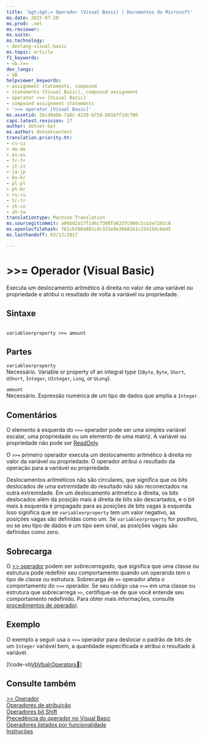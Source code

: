 ```yaml
---
title: '&gt;&gt;= Operador (Visual Basic) | Documentos do Microsoft'
ms.date: 2015-07-20
ms.prod: .net
ms.reviewer: 
ms.suite: 
ms.technology:
- devlang-visual-basic
ms.topic: article
f1_keywords:
- vb.>>=
dev_langs:
- VB
helpviewer_keywords:
- assignment statements, compound
- statements [Visual Basic], compound assignment
- operator >>= [Visual Basic]
- compound assignment statements
- '>>= operator [Visual Basic]'
ms.assetid: 2bcd9abb-7a8c-4229-b75d-8816ff1dc700
caps.latest.revision: 17
author: dotnet-bot
ms.author: dotnetcontent
translation.priority.ht:
- cs-cz
- de-de
- es-es
- fr-fr
- it-it
- ja-jp
- ko-kr
- pl-pl
- pt-br
- ru-ru
- tr-tr
- zh-cn
- zh-tw
translationtype: Machine Translation
ms.sourcegitcommit: a06bd2a17f1d6c7308fa6337c866c1ca2e7281c0
ms.openlocfilehash: f61cbf00a881cdc333e9e3b681b1c22415dcbbd5
ms.lasthandoff: 03/13/2017

---
```

# <a name="gtgt-operator-visual-basic"></a>&gt;&gt;= Operador (Visual Basic)
Executa um deslocamento aritmético à direita no valor de uma variável ou propriedade e atribui o resultado de volta a variável ou propriedade.  
  
## <a name="syntax"></a>Sintaxe  
  
```  
  
variableorproperty >>= amount  
```  
  
## <a name="parts"></a>Partes  
 `variableorproperty`  
 Necessário. Variable or property of an integral type (`SByte`, `Byte`, `Short`, `UShort`, `Integer`, `UInteger`, `Long`, or `ULong`).  
  
 `amount`  
 Necessário. Expressão numérica de um tipo de dados que amplia a `Integer`.  
  
## <a name="remarks"></a>Comentários  
 O elemento à esquerda do `>>=` operador pode ser uma simples variável escalar, uma propriedade ou um elemento de uma matriz. A variável ou propriedade não pode ser [ReadOnly](../../../visual-basic/language-reference/modifiers/readonly.md).  
  
 O `>>=` primeiro operador executa um deslocamento aritmético à direita no valor da variável ou propriedade. O operador atribui o resultado da operação para a variável ou propriedade.  
  
 Deslocamentos aritméticos não são circulares, que significa que os bits deslocados de uma extremidade do resultado não são reconectados na outra extremidade. Em um deslocamento aritmético à direita, os bits deslocados além da posição mais à direita de bits são descartados, e o bit mais à esquerda é propagado para as posições de bits vagas à esquerda. Isso significa que se `variableorproperty` tem um valor negativo, as posições vagas são definidas como um. Se `variableorproperty` for positivo, ou se seu tipo de dados é um tipo sem sinal, as posições vagas são definidas como zero.  
  
## <a name="overloading"></a>Sobrecarga  
 O [>> operador](../../../visual-basic/language-reference/operators/right-shift-operator.md) podem ser *sobrecarregado*, que significa que uma classe ou estrutura pode redefinir seu comportamento quando um operando tem o tipo de classe ou estrutura. Sobrecarga de `>>` operador afeta o comportamento do `>>=` operador. Se seu código usa `>>=` em uma classe ou estrutura que sobrecarrega `>>`, certifique-se de que você entende seu comportamento redefinido. Para obter mais informações, consulte [procedimentos de operador](../../../visual-basic/programming-guide/language-features/procedures/operator-procedures.md).  
  
## <a name="example"></a>Exemplo  
 O exemplo a seguir usa o `>>=` operador para deslocar o padrão de bits de um `Integer` variável bem, a quantidade especificada e atribui o resultado à variável.  
  
 [!code-vb[VbVbalrOperators&#15;](../../../visual-basic/language-reference/operators/codesnippet/VisualBasic/right-shift-assignment-operator_1.vb)]  
  
## <a name="see-also"></a>Consulte também  
 [>> Operador](../../../visual-basic/language-reference/operators/right-shift-operator.md)   
 [Operadores de atribuição](../../../visual-basic/language-reference/operators/assignment-operators.md)   
 [Operadores bit Shift](../../../visual-basic/language-reference/operators/bit-shift-operators.md)   
 [Precedência do operador no Visual Basic](../../../visual-basic/language-reference/operators/operator-precedence.md)   
 [Operadores listados por funcionalidade](../../../visual-basic/language-reference/operators/operators-listed-by-functionality.md)   
 [Instruções](../../../visual-basic/programming-guide/language-features/statements.md)
